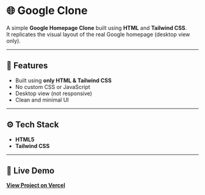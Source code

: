 # 🌐 Google Clone

A simple **Google Homepage Clone** built using **HTML** and **Tailwind CSS**.  
It replicates the visual layout of the real Google homepage (desktop view only).

---

## 🧩 Features

- Built using **only HTML & Tailwind CSS**
- No custom CSS or JavaScript
- Desktop view (not responsive)
- Clean and minimal UI

---

## ⚙️ Tech Stack

- **HTML5**
- **Tailwind CSS**

---

## 🚀 Live Demo

**[View Project on Vercel](https://google-clone-ayush-25.vercel.app/)**  